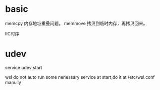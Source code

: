 # basic

memcpy 内存地址重叠问题。
memmove 拷贝到临时内存，再拷贝回来。

IIC时序

# udev

service udev start

wsl do not auto run some nenessary service at start,do it at /etc/wsl.conf manully